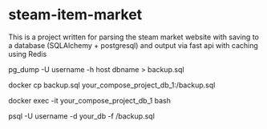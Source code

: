# steam-item-market

This is a project written for parsing the steam market website with saving to a database (SQLAlchemy + postgresql) and output via fast api with caching using Redis

pg_dump -U username -h host dbname > backup.sql

docker cp backup.sql your_compose_project_db_1:/backup.sql

docker exec -it your_compose_project_db_1 bash

psql -U username -d your_db -f /backup.sql
